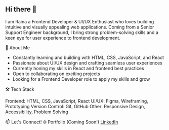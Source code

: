 ## Hi there 👋
I am Raina a Frontend Developer & UI/UX Enthusiast who loves building intuitive and visually appealing web applications. Coming from a Senior Support Engineer background, I bring strong problem-solving skills and a keen eye for user experience to frontend development.

🚀 About Me

- Constantly learning and building with HTML, CSS, JavaScript, and React
- Passionate about UI/UX design and crafting seamless user experiences
- Currently honing my skills in React and frontend best practices
- Open to collaborating on exciting projects
- Looking for a Frontend Developer role to apply my skills and grow

 🛠️ Tech Stack

Frontend: HTML, CSS, JavaScript, React
UI/UX: Figma, Wireframing, Prototyping
Version Control: Git, GitHub
Other: Responsive Design, Accessibility, Problem Solving

📫 Let's Connect!
🌐 Portfolio (Coming Soon!)
[LinkedIn](https://www.linkedin.com/in/raina-kallan-735604195/)
